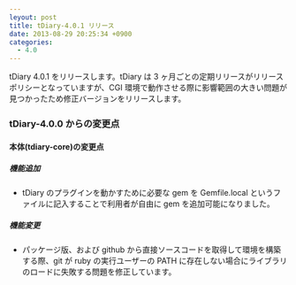```yaml
---
leyout: post
title: tDiary-4.0.1 リリース
date: 2013-08-29 20:25:34 +0900
categories:
  - 4.0
---
```

tDiary 4.0.1 をリリースします。tDiary は 3 ヶ月ごとの定期リリースがリリースポリシーとなっていますが、CGI 環境で動作させる際に影響範囲の大きい問題が見つかったため修正バージョンをリリースします。

### tDiary-4.0.0 からの変更点

#### 本体(tdiary-core)の変更点

##### 機能追加

* tDiary のプラグインを動かすために必要な gem を Gemfile.local というファイルに記入することで利用者が自由に gem を追加可能になりました。

##### 機能変更

* パッケージ版、および github から直接ソースコードを取得して環境を構築する際、git が ruby の実行ユーザーの PATH に存在しない場合にライブラリのロードに失敗する問題を修正しています。

